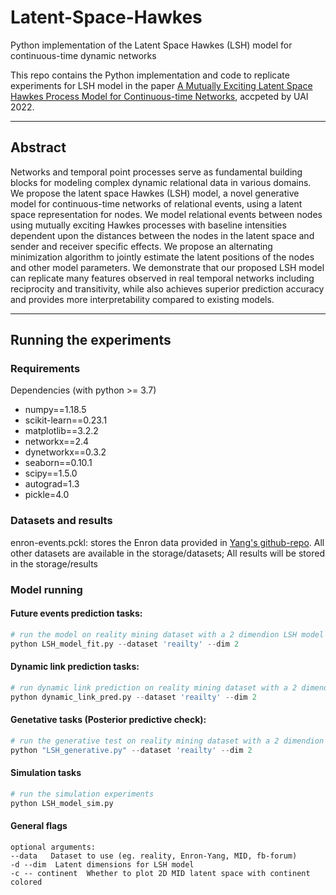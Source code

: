 # Latent-Space-Hawkes
Python implementation of the Latent Space Hawkes (LSH) model for continuous-time dynamic networks

This repo contains the Python implementation and code to replicate experiments for LSH model in the paper [A Mutually Exciting Latent Space Hawkes Process Model for Continuous-time Networks](https://arxiv.org/abs/2205.09263), accpeted by UAI 2022.

---

## Abstract

Networks and temporal point processes serve as fundamental building blocks for modeling complex dynamic relational data in various domains. We propose the latent space Hawkes (LSH) model, a novel generative model for continuous-time networks of relational events, using a latent space representation for nodes. We model relational events
between nodes using mutually exciting Hawkes processes with baseline intensities dependent upon the distances between the nodes in the latent space and sender and receiver specific effects. We propose an alternating minimization algorithm to jointly estimate the latent positions of the nodes
and other model parameters. We demonstrate that our proposed LSH model can replicate many features observed in real temporal networks including reciprocity and transitivity, while also achieves superior prediction accuracy and provides more interpretability compared to existing models.

---

## Running the experiments

### Requirements

Dependencies (with python >= 3.7)

* numpy==1.18.5
* scikit-learn==0.23.1
* matplotlib==3.2.2
* networkx==2.4
* dynetworkx==0.3.2
* seaborn==0.10.1
* scipy==1.5.0
* autograd=1.3
* pickle=4.0


### Datasets and results
enron-events.pckl: stores the Enron data provided in [Yang's github-repo](https://github.com/jiaseny/lspp). All other datasets are available in the storage/datasets; All results will be stored in the storage/results

### Model running

#### Future events prediction tasks:

```python
# run the model on reality mining dataset with a 2 dimendion LSH model
python LSH_model_fit.py --dataset 'reailty' --dim 2
```

#### Dynamic link prediction tasks:

```python
# run dynamic link prediction on reality mining dataset with a 2 dimendion model
python dynamic_link_pred.py --dataset 'reailty' --dim 2
```

#### Genetative tasks (Posterior predictive check):

```python
# run the generative test on reality mining dataset with a 2 dimendion model
python "LSH_generative.py" --dataset 'reailty' --dim 2
```

#### Simulation tasks

```python
# run the simulation experiments
python LSH_model_sim.py
```

#### General flags
```
optional arguments:
--data   Dataset to use (eg. reality, Enron-Yang, MID, fb-forum)
-d --dim  Latent dimensions for LSH model
-c -- continent  Whether to plot 2D MID latent space with continent colored
```
